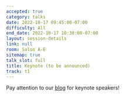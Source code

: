 ```yaml
---
accepted: true
category: talks
date: 2022-10-17 09:45:00-07:00
difficulty: All
end_date: 2022-10-17 10:30:00-07:00
layout: session-details
link: null
room: Salon A-E
sitemap: true
talk_slot: full
title: Keynote (to be announced)
track: t1
---
```


Pay attention to our [blog](/news/) for keynote speakers!
